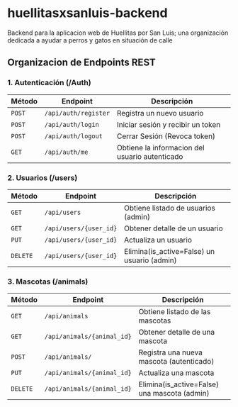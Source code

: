 # huellitasxsanluis-backend
Backend para la aplicacion web de Huellitas por San Luis; una organización dedicada a ayudar a perros y gatos en situación de calle

## Organizacion de Endpoints REST


### 1. Autenticación (/Auth)
|Método|Endpoint|Descripción|
|------|--------|-----------|
|`POST`|`/api/auth/register`| Registra un nuevo usuario |
|`POST`|`/api/auth/login`| Iniciar sesión y recibir un token|
|`POST`|`/api/auth/logout`| Cerrar Sesión (Revoca token)|
|`GET`|`/api/auth/me`|Obtiene la informacion del usuario autenticado|

### 2. Usuarios (/users)
|Método|Endpoint|Descripción|
|------|--------|-----------|
|`GET`|`/api/users`| Obtiene listado de usuarios (admin) |
|`GET`|`/api/users/{user_id}`| Obtener detalle de un usuario|
|`PUT`|`/api/users/{user_id}`| Actualiza un usuario |
|`DELETE`|`/api/users/{user_id}`| Elimina(is_active=False) un usuario (admin)|

### 3. Mascotas (/animals)
|Método|Endpoint|Descripción|
|------|--------|-----------|
|`GET`|`/api/animals`| Obtiene listado de las mascotas |
|`GET`|`/api/animals/{animal_id}`| Obtener detalle de una mascota|
|`POST`|`/api/animals/`| Registra una nueva mascota (autenticado) |
|`PUT`|`/api/animals/{animal_id}`| Actualiza una mascota |
|`DELETE`|`/api/animals/{animal_id}`| Elimina(is_active=False) una mascota (admin)|
